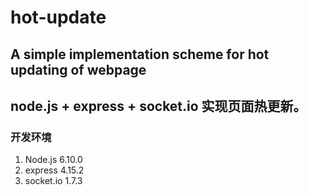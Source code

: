 # hot-update
A simple implementation scheme for hot updating of webpage
----------------------------------------------------------
## node.js + express + socket.io 实现页面热更新。

### 开发环境
1. Node.js 6.10.0
2. express 4.15.2
3. socket.io 1.7.3